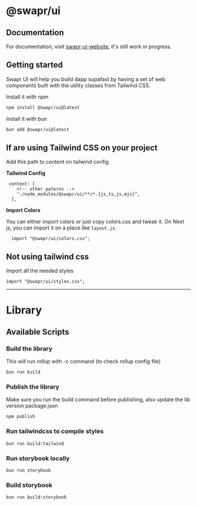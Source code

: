 # @swapr/ui

## Documentation

For documentation, visit [swapr-ui-website](https://swapr-ui.pages.dev/), it's still work in progress.

## Getting started

Swapr UI will help you build dapp supafast by having a set of web components built with the utility classes from Tailwind CSS.

Install it with npm

```bash
npm install @swapr/ui@latest
```

Install it with bun

```bash
bun add @swapr/ui@latest
```

## If are using Tailwind CSS on your project

Add this path to content on tailwind config

**Tailwind Config**

```
 content: [
    <!-- other paterns -->
    "./node_modules/@swapr/ui/**/*.{js,ts,js,mjs}",
  ],
```

**Import Colors**

You can either import colors or just copy colors.css and tweak it. On Next js, you can import it on a place like `layout.js`.

```
  import "@swapr/ui/colors.css";
```

## Not using tailwind css

Import all the needed styles

```
import "@swapr/ui/styles.css";
```

---

# Library

## Available Scripts

### Build the library

This will run rollup with -c command (to check rollup config file)

```
bun run build
```

### Publish the library

Make sure you run the build command before publishing, also update the lib version package.json

```
npm publish
```

### Run tailwindcss to compile styles

```
bun run build:tailwind
```

### Run storybook locally

```
bun run storybook
```

### Build storybook

```
bun run build:storybook
```

